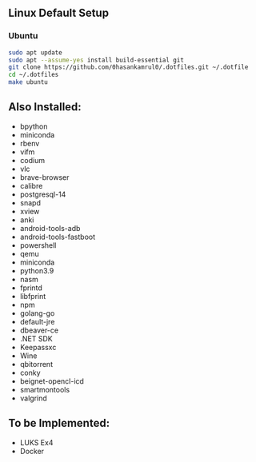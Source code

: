 ## Linux Default Setup
### Ubuntu
```bash
sudo apt update
sudo apt --assume-yes install build-essential git
git clone https://github.com/0hasankamrul0/.dotfiles.git ~/.dotfile
cd ~/.dotfiles
make ubuntu
```

## Also Installed:
* bpython
* miniconda
* rbenv
* vifm
* codium
* vlc
* brave-browser
* calibre
* postgresql-14
* snapd
* xview
* anki
* android-tools-adb
* android-tools-fastboot
* powershell
* qemu
* miniconda
* python3.9
* nasm
* fprintd
* libfprint
* npm
* golang-go
* default-jre
* dbeaver-ce
* .NET SDK
* Keepassxc
* Wine
* qbitorrent
* conky
* beignet-opencl-icd
* smartmontools
* valgrind



## To be Implemented:
* LUKS Ex4
* Docker

